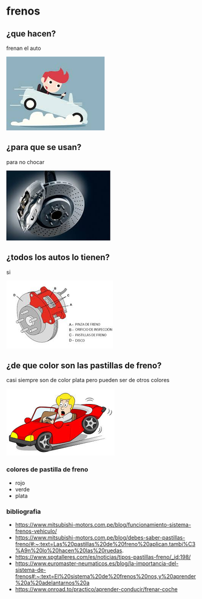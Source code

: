 # frenos
## ¿que hacen?
frenan el auto

![img.png](frenando.png)
## ¿para que se usan?
para no chocar

![img_1.png](freno.png)
## ¿todos los autos lo tienen?
si

![img_2.png](frenotecnico.png)
## ¿de que color son las pastillas de freno?
casi siempre son de color plata pero pueden ser de otros colores

![img_3.png](frenando2.png)

### colores de pastilla de freno

- rojo
- verde
- plata
### bibliografia


- https://www.mitsubishi-motors.com.pe/blog/funcionamiento-sistema-frenos-vehiculo/
- https://www.mitsubishi-motors.com.pe/blog/debes-saber-pastillas-freno/#:~:text=Las%20pastillas%20de%20freno%20aplican,tambi%C3%A9n%20lo%20hacen%20las%20ruedas.
- https://www.spgtalleres.com/es/noticias/tipos-pastillas-freno/_id:198/
- https://www.euromaster-neumaticos.es/blog/la-importancia-del-sistema-de-frenos#:~:text=El%20sistema%20de%20frenos%20nos,y%20aprender%20a%20adelantarnos%20a
- https://www.onroad.to/practico/aprender-conducir/frenar-coche
